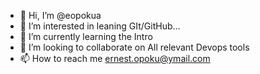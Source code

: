 - 👋 Hi, I’m @eopokua
- 👀 I’m interested in leaning GIt/GitHub...
- 🌱 I’m currently learning the Intro
- 💞️ I’m looking to collaborate on All relevant Devops tools
- 📫 How to reach me ernest.opoku@ymail.com

<!---
eopokua/eopokua is a ✨ special ✨ repository because its `README.md` (this file) appears on your GitHub profile.
You can click the Preview link to take a look at your changes.
--->
